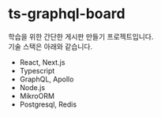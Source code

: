 # ts-graphql-board
학습을 위한 간단한 게시판 만들기 프로젝트입니다.<br/>
기술 스택은 아래와 같습니다.
- React, Next.js
- Typescript
- GraphQL, Apollo
- Node.js
- MikroORM
- Postgresql, Redis
